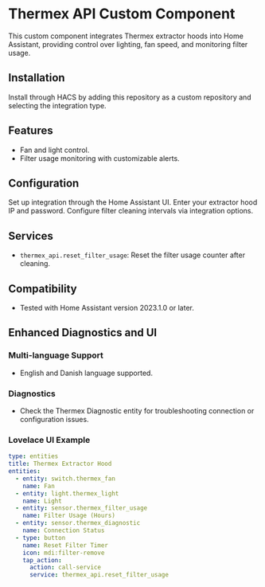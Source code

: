 # Thermex API Custom Component

This custom component integrates Thermex extractor hoods into Home Assistant, providing control over lighting, fan speed, and monitoring filter usage.

## Installation

Install through HACS by adding this repository as a custom repository and selecting the integration type.

## Features
- Fan and light control.
- Filter usage monitoring with customizable alerts.

## Configuration

Set up integration through the Home Assistant UI. Enter your extractor hood IP and password. Configure filter cleaning intervals via integration options.

## Services
- `thermex_api.reset_filter_usage`: Reset the filter usage counter after cleaning.

## Compatibility
- Tested with Home Assistant version 2023.1.0 or later.


## Enhanced Diagnostics and UI

### Multi-language Support
- English and Danish language supported.

### Diagnostics
- Check the Thermex Diagnostic entity for troubleshooting connection or configuration issues.

### Lovelace UI Example
```yaml
type: entities
title: Thermex Extractor Hood
entities:
  - entity: switch.thermex_fan
    name: Fan
  - entity: light.thermex_light
    name: Light
  - entity: sensor.thermex_filter_usage
    name: Filter Usage (Hours)
  - entity: sensor.thermex_diagnostic
    name: Connection Status
  - type: button
    name: Reset Filter Timer
    icon: mdi:filter-remove
    tap_action:
      action: call-service
      service: thermex_api.reset_filter_usage
```
